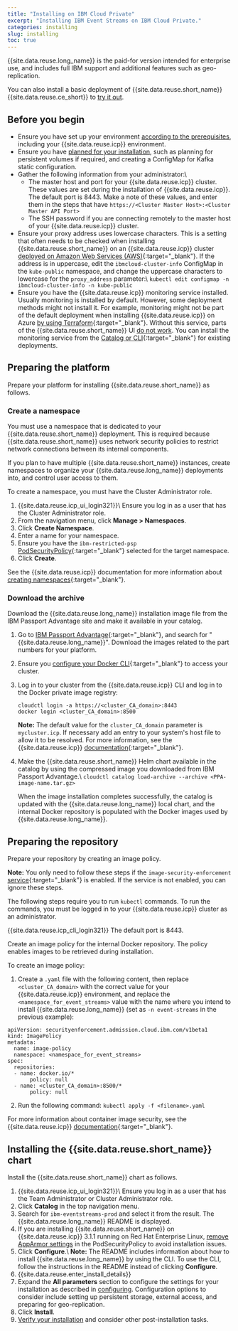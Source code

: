 ```yaml
---
title: "Installing on IBM Cloud Private"
excerpt: "Installing IBM Event Streams on IBM Cloud Private."
categories: installing
slug: installing
toc: true
---
```


{{site.data.reuse.long_name}} is the paid-for version intended for enterprise use, and includes full IBM support and additional features such as geo-replication.

You can also install a basic deployment of {{site.data.reuse.short_name}} {{site.data.reuse.ce_short}} to [try it out](../trying-out).

## Before you begin

- Ensure you have set up your environment [according to the prerequisites](../prerequisites), including your {{site.data.reuse.icp}} environment.
- Ensure you have [planned for your installation](../planning), such as planning for persistent volumes if required, and creating a ConfigMap for Kafka static configuration.
- Gather the following information from your administrator:\\
   - The master host and port for your {{site.data.reuse.icp}} cluster. These values are set during the installation of {{site.data.reuse.icp}}. The default port is 8443.
      Make a note of these values, and enter them in the steps that have `https://<Cluster Master Host>:<Cluster Master API Port>`
   - The SSH password if you are connecting remotely to the master host of your {{site.data.reuse.icp}} cluster.
- Ensure your proxy address uses lowercase characters. This is a setting that often needs to be checked when installing {{site.data.reuse.short_name}} on an {{site.data.reuse.icp}} cluster [deployed on Amazon Web Services (AWS)](https://www.ibm.com/support/knowledgecenter/SSBS6K_3.2.1/supported_environments/aws/overview.html){:target="_blank"}. If the address is in uppercase, edit the `ibmcloud-cluster-info` ConfigMap in the `kube-public` namespace, and change the uppercase characters to lowercase for the `proxy_address` parameter:\\
   `kubectl edit configmap -n ibmcloud-cluster-info -n kube-public`
- Ensure you have the {{site.data.reuse.icp}} monitoring service installed. Usually monitoring is installed by default. However, some deployment methods might not install it. For example, monitoring might not be part of the default deployment when installing {{site.data.reuse.icp}} on Azure [by using Terraform](https://www.ibm.com/support/knowledgecenter/SSBS6K_3.2.1/supported_environments/azure_overview.html){:target="_blank"}. Without this service, parts of the {{site.data.reuse.short_name}} UI [do not work](../../troubleshooting/problem-with-piping/). You can install the monitoring service from the [Catalog or CLI](https://www.ibm.com/support/knowledgecenter/SSBS6K_3.2.1/manage_metrics/monitoring_service.html#install_monitsrv){:target="_blank"} for existing  deployments.


## Preparing the platform

Prepare your platform for installing {{site.data.reuse.short_name}} as follows.

### Create a namespace

You must use a namespace that is dedicated to your {{site.data.reuse.short_name}} deployment. This is required because {{site.data.reuse.short_name}} uses network security policies to restrict network connections between its internal components.

If you plan to have multiple {{site.data.reuse.short_name}} instances, create namespaces to organize your {{site.data.reuse.long_name}} deployments into, and control user access to them.

To create a namespace, you must have the Cluster Administrator role.

1. {{site.data.reuse.icp_ui_login321}}\\
   Ensure you log in as a user that has the Cluster Administrator role.
2. From the navigation menu, click **Manage > Namespaces**.
3. Click **Create Namespace**.
3. Enter a name for your namespace.
4. Ensure you have the `ibm-restricted-psp` [PodSecurityPolicy](https://ibm.biz/cpkspec-psp){:target="_blank"} selected for the target namespace.
5. Click **Create**.

See the {{site.data.reuse.icp}} documentation for more information about [creating namespaces](https://www.ibm.com/support/knowledgecenter/SSBS6K_3.2.1/user_management/create_project.html){:target="_blank"}.

### Download the archive

Download the {{site.data.reuse.long_name}} installation image file from the IBM Passport Advantage site and make it available in your catalog.

1. Go to [IBM Passport Advantage](https://www.ibm.com/software/passportadvantage/pao_customer.html){:target="_blank"}, and search for "{{site.data.reuse.long_name}}". Download the images related to the part numbers for your platform.
2. Ensure you [configure your Docker CLI](https://www.ibm.com/support/knowledgecenter/SSBS6K_3.2.1/manage_images/configuring_docker_cli.html){:target="_blank"} to access your cluster.
3. Log in to your cluster from the {{site.data.reuse.icp}} CLI and log in to the Docker private image registry:
   ```
   cloudctl login -a https://<cluster_CA_domain>:8443
   docker login <cluster_CA_domain>:8500
   ```
   **Note:** The default value for the `cluster_CA_domain` parameter is `mycluster.icp`. If necessary add an entry to your system's host file to allow it to be resolved. For more information, see the {{site.data.reuse.icp}} [documentation](https://www.ibm.com/support/knowledgecenter/SSBS6K_3.2.1/installing/install_entitled_workloads.html){:target="_blank"}.
4. Make the {{site.data.reuse.short_name}} Helm chart available in the catalog by using the compressed image you downloaded from IBM Passport Advantage.\\
   `cloudctl catalog load-archive --archive <PPA-image-name.tar.gz>`

   When the image installation completes successfully, the catalog is updated with the {{site.data.reuse.long_name}} local chart, and the internal Docker repository is populated with the Docker images used by {{site.data.reuse.long_name}}.

## Preparing the repository

Prepare your repository by creating an image policy.

**Note:** You only need to follow these steps if the `image-security-enforcement` [service](https://www.ibm.com/support/knowledgecenter/SSBS6K_3.2.1/manage_images/image_security.html){:target="_blank"} is enabled. If the service is not enabled, you can ignore these steps.

The following steps require you to run `kubectl` commands. To run the commands, you must be logged in to your {{site.data.reuse.icp}} cluster as an administrator.

{{site.data.reuse.icp_cli_login321}} The default port is 8443.


Create an image policy for the internal Docker repository. The policy enables images to be retrieved during installation.

To create an image policy:

1. Create a `.yaml` file with the following content, then replace `<cluster_CA_domain>` with the correct value for your {{site.data.reuse.icp}} environment, and replace the `<namespace_for_event_streams>` value with the name where you intend to install {{site.data.reuse.long_name}} (set as `-n event-streams` in the previous example):
```
apiVersion: securityenforcement.admission.cloud.ibm.com/v1beta1
kind: ImagePolicy
metadata:
  name: image-policy
  namespace: <namespace_for_event_streams>
spec:
  repositories:
  - name: docker.io/*
       policy: null
  - name: <cluster_CA_domain>:8500/*
       policy: null
```
2. Run the following command: `kubectl apply -f <filename>.yaml`

For more information about container image security, see the {{site.data.reuse.icp}} [documentation](https://www.ibm.com/support/knowledgecenter/SSBS6K_3.2.1/manage_images/image_security.html){:target="_blank"}.

## Installing the {{site.data.reuse.short_name}} chart

Install the {{site.data.reuse.short_name}} chart as follows.

1. {{site.data.reuse.icp_ui_login321}}\\
   Ensure you log in as a user that has the Team Administrator or Cluster Administrator role.
2. Click **Catalog** in the top navigation menu.
2. Search for `ibm-eventstreams-prod` and select it from the result. The {{site.data.reuse.long_name}} README is displayed.
3. If you are installing {{site.data.reuse.short_name}} on {{site.data.reuse.icp}} 3.1.1 running on Red Hat Enterprise Linux, [remove AppArmor settings](../../troubleshooting/pods-apparmor-blocked/) in the PodSecurityPolicy to avoid installation issues.
3. Click **Configure**.\\
   **Note:** The README includes information about how to install {{site.data.reuse.long_name}} by using the CLI. To use the CLI, follow the instructions in the README instead of clicking **Configure**.
4. {{site.data.reuse.enter_install_details}}
5. Expand the **All parameters** section to configure the settings for your installation as described in [configuring](../configuring). Configuration options to consider include setting up persistent storage, external access, and preparing for geo-replication.
6. Click **Install**.
7. [Verify your installation](../post-installation/#verifying-your-installation) and consider other post-installation tasks.
